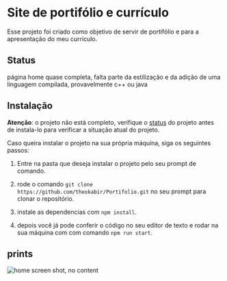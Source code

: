 # Site de portifólio e currículo

Esse projeto foi criado como objetivo de servir de portifólio e para a apresentação do meu currículo.

## Status

página home quase completa, falta parte da estilização e da adição de uma linguagem compilada, provavelmente c++ ou java

## Instalação

 **Atenção**: o projeto não está completo, verifique o [status](#status) do projeto antes de instala-lo para verificar a situação atual do projeto.

Caso queira instalar o projeto na sua própria máquina, siga os seguintes passos:

1. Entre na pasta que deseja instalar o projeto pelo seu prompt de comando.

2. rode o comando `git clone https://github.com/theokabir/Portifolio.git` no seu prompt para clonar o repositório.

3. instale as dependencias com `npm install`.

4. depois você já pode conferir o código no seu editor de texto e rodar na sua máquina com com comando `npm run start`.

## prints

![home screen shot, no content](https://i.imgur.com/UaIhQY6.png)
